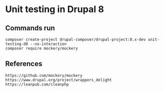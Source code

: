 # Unit testing in Drupal 8

## Commands run

```
composer create-project drupal-composer/drupal-project:8.x-dev unit-testing-d8 --no-interaction
composer require mockery/mockery
```

## References

```
https://github.com/mockery/mockery
https://www.drupal.org/project/wrappers_delight
https://leanpub.com/cleanphp

```